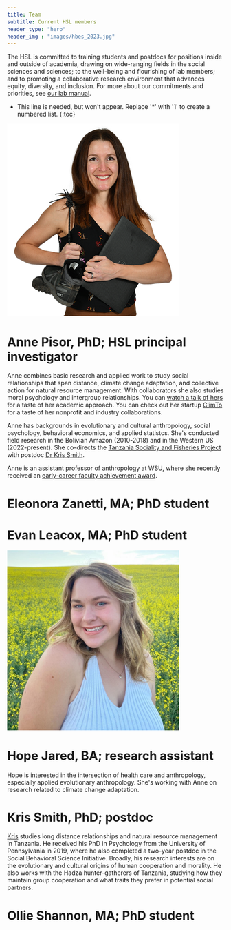 ```yaml
---
title: Team
subtitle: Current HSL members
header_type: "hero"
header_img : "images/hbes_2023.jpg"
---
```


The HSL is committed to training students and postdocs for positions inside and outside of academia, drawing on wide-ranging fields in the social sciences and sciences; to the well-being and flourishing of lab members; and to promoting a collaborative research environment that advances equity, diversity, and inclusion. For more about our commitments and priorities, see [our lab manual](https://docs.google.com/document/d/1gsos2uzViR5ekILkxQvUvaB0fb_3TSRP4-_oD94xA8E/).

* This line is needed, but won't appear. Replace '*' with '1' to create a numbered list.
{:toc}

<img src="/images/Pisor_early_career_small.png" alt="Anne Pisor" width="400"/>

# Anne Pisor, PhD; HSL principal investigator
Anne combines basic research and applied work to study social relationships that span distance, climate change adaptation, and collective action for natural resource management. With collaborators she also studies moral psychology and intergroup relationships. You can [watch a talk of hers](https://www.youtube.com/watch?v=vCvbD8xcA6g&feature=youtu.be) for a taste of her academic approach. You can check out her startup [ClimTo](https://www.climto.org) for a taste of her nonprofit and industry collaborations.

Anne has backgrounds in evolutionary and cultural anthropology, social psychology, behavioral economics, and applied statistcs. She's conducted field research in the Bolivian Amazon (2010-2018) and in the Western US (2022-present). She co-directs the [Tanzania Sociality and Fisheries Project](https://labs.wsu.edu/tsfp/) with postdoc [Dr Kris Smith](https://www.kristophermsmith.com/).

Anne is an assistant professor of anthropology at WSU, where she recently received an [early-career faculty achievement award](https://cas.wsu.edu/cas-awards-2021-anne-pisor/).

# Eleonora Zanetti, MA; PhD student

# Evan Leacox, MA; PhD student

<img src="/images/hope_jared.jpg" alt="Hope Jared" width="400"/>

# Hope Jared, BA; research assistant

Hope is interested in the intersection of health care and anthropology, especially applied evolutionary anthropology. She's working with Anne on research related to climate change adaptation.

# Kris Smith, PhD; postdoc
[Kris](https://www.kristophermsmith.com/) studies long distance relationships and natural resource management in Tanzania. He received his PhD in Psychology from the University of Pennsylvania in 2019, where he also completed a two-year postdoc in the Social Behavioral Science Initiative. Broadly, his research interests are on the evolutionary and cultural origins of human cooperation and morality. He also works with the Hadza hunter-gatherers of Tanzania, studying how they maintain group cooperation and what traits they prefer in potential social partners.

# Ollie Shannon, MA; PhD student
